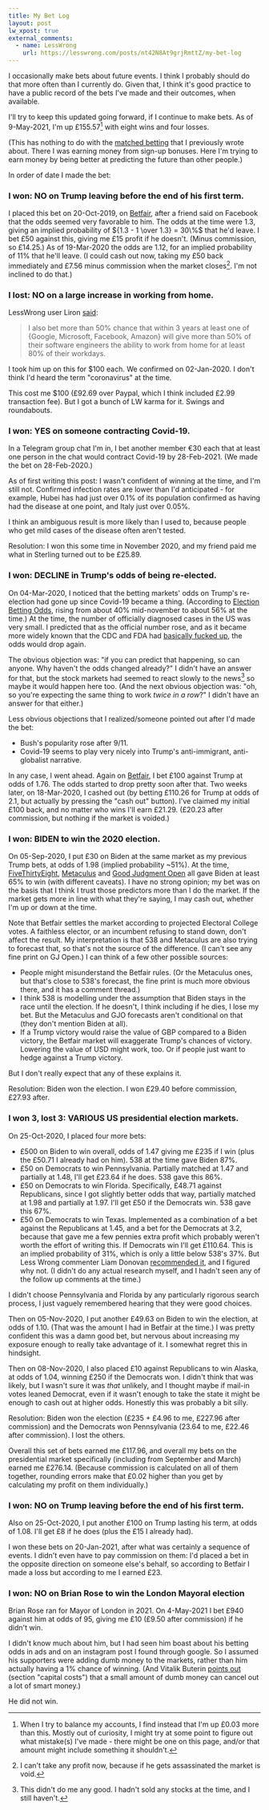 ```yaml
---
title: My Bet Log
layout: post
lw_xpost: true
external_comments:
  - name: LessWrong
    url: https://lesswrong.com/posts/nt42N8At9grjRmttZ/my-bet-log
---
```

I occasionally make bets about future events. I think I probably should do that more often than I currently do. Given that, I think it's good practice to have a public record of the bets I've made and their outcomes, when available.

I'll try to keep this updated going forward, if I continue to make bets. As of 9-May-2021, I'm up £155.57[^balancing] with eight wins and four losses.

[^balancing]: When I try to balance my accounts, I find instead that I'm up £0.03 more than this. Mostly out of curiosity, I might try at some point to figure out what mistake(s) I've made - there might be one on this page, and/or that amount might include something it shouldn't.

(This has nothing to do with the [matched betting](http://reasonableapproximation.net/2018/06/02/matched-betting.html) that I previously wrote about. There I was earning money from sign-up bonuses. Here I'm trying to earn money by being better at predicting the future than other people.)

In order of date I made the bet:

### I won: NO on Trump leaving before the end of his first term.

I placed this bet on 20-Oct-2019, on
[Betfair](https://www.betfair.com/exchange/plus/politics/market/1.129133401),
after a friend said on Facebook that the odds seemed very favorable to him. The odds at the time were 1.3, giving an implied probability of ${1.3 - 1 \over 1.3} = 30\%$ that he'd leave. I bet £50 against this, giving me £15 profit if he doesn't. (Minus commission, so £14.25.) As of 19-Mar-2020 the odds are 1.12, for an implied probability of 11% that he'll leave. (I could cash out now, taking my £50 back immediately and £7.56 minus commission when the market closes[^void]. I'm not inclined to do that.)

[^void]: I can't take any profit now, because if he gets assassinated the market is void.

### I lost: NO on a large increase in working from home.

LessWrong user Liron [said](https://www.greaterwrong.com/posts/7XTnz7S77hRzLbpDA/programmers-should-plan-for-lower-pay#comment-SuFjevs6QmcDHQaWN):

> I also bet more than 50% chance that within 3 years at least one of {Google, Microsoft, Facebook, Amazon} will give more than 50% of their software engineers the ability to work from home for at least 80% of their workdays.

I took him up on this for $100 each. We confirmed on 02-Jan-2020. I don't think I'd heard the term "coronavirus" at the time.

This cost me $100 (£92.69 over Paypal, which I think included £2.99 transaction fee). But I got a bunch of LW karma for it. Swings and roundabouts.

### I won: YES on someone contracting Covid-19.

In a Telegram group chat I'm in, I bet another member €30 each that at least one person in the chat would contract Covid-19 by 28-Feb-2021. (We made the bet on 28-Feb-2020.)

As of first writing this post: I wasn't confident of winning at the time, and I'm still not. Confirmed infection rates are lower than I'd anticipated - for example, Hubei has had just over 0.1% of its population confirmed as having had the disease at one point, and Italy just over 0.05%.

I think an ambiguous result is more likely than I used to, because people who get mild cases of the disease often aren't tested.

Resolution: I won this some time in November 2020, and my friend paid me what in Sterling turned out to be £25.89.

### I won: DECLINE in Trump's odds of being re-elected.

On 04-Mar-2020, I noticed that the betting markets' odds on Trump's re-election had gone up since Covid-19 became a thing. (According to [Election Betting Odds](https://electionbettingodds.com/President2020.html), rising from about 40% mid-november to about 56% at the time.) At the time, the number of officially diagnosed cases in the US was very small. I predicted that as the official number rose, and as it became more widely known that the CDC and FDA had [basically fucked up](https://slatestarcodex.com/2020/03/02/coronavirus-links-speculation-open-thread/), the odds would drop again.

The obvious objection was: "if you can predict that happening, so can anyone. Why haven't the odds changed already?" I didn't have an answer for that, but the stock markets had seemed to react slowly to the news[^stocks] so maybe it would happen here too. (And the next obvious objection was: "oh, so you're expecting the same thing to work *twice in a row*?" I didn't have an answer for that either.)

[^stocks]: This didn't do me any good. I hadn't sold any stocks at the time, and I still haven't.

Less obvious objections that I realized/someone pointed out after I'd made the bet:

* Bush's popularity rose after 9/11.
* Covid-19 seems to play very nicely into Trump's anti-immigrant, anti-globalist narrative.

In any case, I went ahead. Again on [Betfair](https://www.betfair.com/exchange/plus/politics/market/1.128151441), I bet £100 against Trump at odds of 1.76. The odds started to drop pretty soon after that. Two weeks later, on 18-Mar-2020, I cashed out (by betting £110.26 for Trump at odds of 2.1, but actually by pressing the "cash out" button). I've claimed my initial £100 back, and no matter who wins I'll earn £21.29. (£20.23 after commission, but nothing if the market is voided.)

### I won: BIDEN to win the 2020 election.

On 05-Sep-2020, I put £30 on Biden at the same market as my previous Trump bets, at odds of 1.98 (implied probability ~51%). At the time, [FiveThirtyEight](https://projects.fivethirtyeight.com/2020-election-forecast/), [Metaculus](https://www.metaculus.com/questions/1100/will-trump-be-reelected-president-in-2020/) and [Good Judgment Open](https://www.gjopen.com/questions/1496-who-will-win-the-2020-united-states-presidential-election) all gave Biden at least 65% to win (with different caveats). I have no strong opinion; my bet was on the basis that I think I trust those predictors more than I do the market. If the market gets more in line with what they're saying, I may cash out, whether I'm up or down at the time.

Note that Betfair settles the market according to projected Electoral College votes. A faithless elector, or an incumbent refusing to stand down, don't affect the result. My interpretation is that 538 and Metaculus are also trying to forecast that, so that's not the source of the difference. (I can't see any fine print on GJ Open.) I can think of a few other possible sources:

* People might misunderstand the Betfair rules. (Or the Metaculus ones, but that's close to 538's forecast, the fine print is much more obvious there, and it has a comment thread.)
* I think 538 is modelling under the assumption that Biden stays in the race until the election. If he doesn't, I think including if he dies, I lose my bet. But the Metaculus and GJO forecasts aren't conditional on that (they don't mention Biden at all).
* If a Trump victory would raise the value of GBP compared to a Biden victory, the Betfair market will exaggerate Trump's chances of victory. Lowering the value of USD might work, too. Or if people just want to hedge against a Trump victory.

But I don't really expect that any of these explains it.

Resolution: Biden won the election. I won £29.40 before commission, £27.93 after.

### I won 3, lost 3: VARIOUS US presidential election markets.

On 25-Oct-2020, I placed four more bets:

* £500 on Biden to win overall, odds of 1.47 giving me £235 if I win (plus the £50.71 I already had on him). 538 at the time gave Biden 87%.
* £50 on Democrats to win Pennsylvania. Partially matched at 1.47 and partially at 1.48, I'll get £23.64 if he does. 538 gave this 86%.
* £50 on Democrats to win Florida. Specifically, £48.71 against Republicans, since I got slightly better odds that way, partially matched at 1.98 and partially at 1.97. I'll get £50 if the Democrats win. 538 gave this 67%.
* £50 on Democrats to win Texas. Implemented as a combination of a bet against the Republicans at 1.45, and a bet for the Democrats at 3.2, because that gave me a few pennies extra profit which probably weren't worth the effort of writing this. If Democrats win I'll get £110.64. This is an implied probability of 31%, which is only a little below 538's 37%. But Less Wrong commenter Liam Donovan [recommended it](https://www.greaterwrong.com/posts/y8RWtNBiksbSzm9j4/bet-on-biden#comment-9MKorKFuSDycSBxT7), and I figured why not. (I didn't do any actual research myself, and I hadn't seen any of the follow up comments at the time.)

I didn't choose Pennsylvania and Florida by any particularly rigorous search process, I just vaguely remembered hearing that they were good choices.

Then on 05-Nov-2020, I put another £49.63 on Biden to win the election, at odds of 1.10. (That was the amount I had in Betfair at the time.) I was pretty confident this was a damn good bet, but nervous about increasing my exposure enough to really take advantage of it. I somewhat regret this in hindsight.

Then on 08-Nov-2020, I also placed £10 against Republicans to win Alaska, at odds of 1.04, winning £250 if the Democrats won. I didn't think that was likely, but I wasn't sure it was *that* unlikely, and I thought maybe if mail-in votes leaned Democrat, even if it wasn't enough to take the state it might be enough to cash out at higher odds. Honestly this was probably a bit silly.

Resolution: Biden won the election (£235 + £4.96 to me, £227.96 after commission) and the Democrats won Pennsylvania (23.64 to me, £22.46 after commission). I lost the others.

Overall this set of bets earned me £117.96, and overall my bets on the presidential market specifically (including from September and March) earned me £276.14. (Because commission is calculated on all of them together, rounding errors make that £0.02 higher than you get by calculating my profit on them individually.)

### I won: NO on Trump leaving before the end of his first term.

Also on 25-Oct-2020, I put another £100 on Trump lasting his term, at odds of 1.08. I'll get £8 if he does (plus the £15 I already had).

I won these bets on 20-Jan-2021, after what was certainly a sequence of events. I didn't even have to pay commission on them: I'd placed a bet in the opposite direction on someone else's behalf, so according to Betfair I made a loss but according to me I earned £23.

### I won: NO on Brian Rose to win the London Mayoral election

Brian Rose ran for Mayor of London in 2021. On 4-May-2021 I bet £940 against him at odds of 95, giving me £10 (£9.50 after commission) if he didn't win.

I didn't know much about him, but I had seen him boast about his betting odds in ads and on an instagram post I found through google. So I assumed his supporters were adding dumb money to the markets, rather than him actually having a 1% chance of winning. (And Vitalik Buterin [points out](https://vitalik.ca/general/2021/02/18/election.html) (section "capital costs") that a small amount of dumb money can cancel out a lot of smart money.)

He did not win.
